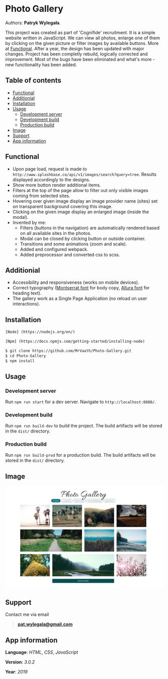 # Photo Gallery

Authors: **Patryk Wylegała**.

This project was created as part of 'Cognifide' recruitment. It is a simple website written in JavaScript. We can view all photos, enlarge one of them by clicking on the given picture or filter images by available buttons. More at [Functional](#functional). After a year, the design has been updated with major changes. Project has been completly rebuild, logically corrected and improvement. Most of the bugs have been eliminated and what's more - new functionality has been added.

## Table of contents

- [Functional](#functional)
- [Additionial](#additionial)
- [Installation](#installation)
- [Usage](#usage)
  - [Development server](#development-server)
  - [Development build](#development-build)
  - [Production build](#production-build)
- [Image](#image)
- [Support](#support)
- [App information](#app-information)

## Functional

- Upon page load, request is made to `http://www.splashbase.co/api/v1/images/search?query=tree`. Results displayed accordingly to the designs.
- Show more button render additional items.
- Filters at the top of the page allow to filter out only visible images coming from selected sites.
- Hovering over given image display an image provider name (sites) set on transparent background covering this image.
- Clicking on the given image display an enlarged image (inside the modal).
- Invented by me:
  - Filters (buttons in the navigation) are automatically rendered based on all available sites in the photos.
  - Modal can be closed by clicking button or outside container.
  - Transitions and some animations (zoom and scale).
  - Added and configured webpack.
  - Added preprocessor and converted css to scss.

## Additionial

- Accessibility and responsiveness (works on mobile devices).
- Correct typography ([Montserrat font](https://fonts.google.com/specimen/Montserrat) for body copy, [Allura font](https://fonts.google.com/specimen/Allura) for heading text).
- The gallery work as a Single Page Application (no reload on user interactions).

## Installation

```
[Node] (https://nodejs.org/en/)
```

```
[Npm] (https://docs.npmjs.com/getting-started/installing-node)
```

```
$ git clone https://github.com/MrVaath/Photo-Gallery.git
$ cd Photo-Gallery
$ npm install
```

## Usage

### Development server

Run `npm run start` for a dev server. Navigate to `http://localhost:8080/`.

### Development build

Run `npm run build-dev` to build the project. The build artifacts will be stored in the `dist/` directory.

### Production build

Run `npm run build-prod` for a production build. The build artifacts will be stored in the `dist/` directory.

## Image

![Photo Gallery](https://github.com/MrVaath/Cognifide_UI_homework/blob/master/assets/result.jpg)

## Support

Contact me via email

> **pat.wylegala@gmail.com**

## App information

**Language**: _HTML_, _CSS_, _JavaScript_

**Version**: _3.0.2_

**Year**: _2019_
